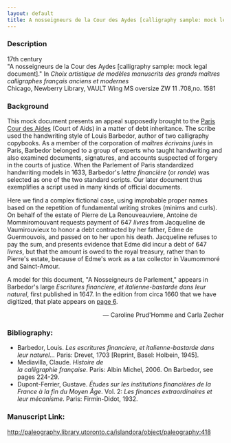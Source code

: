 ```yaml
---
layout: default
title: A nosseigneurs de la Cour des Aydes [calligraphy sample: mock legal document]
---
```


### Description

17th century<br />
"A nosseigneurs de la Cour des Aydes [calligraphy sample: mock legal document]." In _Choix artistique de modèles manuscrits des grands maîtres calligraphes français anciens et modernes_<br />
Chicago, Newberry Library, VAULT Wing MS oversize ZW 11 .708,no. 1581

### Background

This mock document presents an appeal supposedly brought to the [Paris Cour des Aides](https://paleography.library.utoronto.ca/content/french-institutions) (Court of Aids) in a matter of debt inheritance. The scribe used the handwriting style of Louis Barbedor, author of two calligraphy copybooks. As a member of the corporation of _maîtres écrivains jurés_ in Paris, Barbedor belonged to a group of experts who taught handwriting and also examined documents, signatures, and accounts suspected of forgery in the courts of justice. When the Parlement of Paris standardized handwriting models in 1633, Barbedor's _lettre financière_ (or _ronde_) was selected as one of the two standard scripts. Our later document thus exemplifies a script used in many kinds of official documents.

Here we find a complex fictional case, using improbable proper names based on the repetition of fundamental writing strokes (minims and curls). On behalf of the estate of Pierre de La Renouveauviere, Antoine de Mommiromouvant requests payment of 647 _livres_ from Jacqueline de Vaumirouvieux to honor a debt contracted by her father, Edme de Guermouvois, and passed on to her upon his death. Jacqueline refuses to pay the sum, and presents evidence that Edme did incur a debt of 647 _livres_, but that the amount is owed to the royal treasury, rather than to Pierre's estate, because of Edme's work as a tax collector in Vaumommoré and Sainct-Amour.

A model for this document, "A Nosseigneurs de Parlement," appears in Barbedor's large _Escritures financiere, et italienne-bastarde dans leur naturel_, first published in 1647. In the edition from circa 1660 that we have digitized, that plate appears on [page 6](https://paleography.library.utoronto.ca/islandora/object/paleography%3A527#page/16/mode/1up).

<p style="text-align:right;">— Caroline Prud'Homme and Carla Zecher</p>

### Bibliography:

- Barbedor, Louis. _Les escritures financiere, et italienne-bastarde dans leur naturel..._ Paris: Drevet, 1703 [Reprint, Basel: Holbein, 1945].
- Mediavilla, Claude. _Histoire de la calligraphie française_. Paris: Albin Michel, 2006. On Barbedor, see pages 224-29.
- Dupont-Ferrier, Gustave. _Études sur les institutions financières de la France à la fin du Moyen Âge_. Vol. 2: _Les finances extraordinaires et leur mécanisme_. Paris: Firmin-Didot, 1932.

### Manuscript Link:

http://paleography.library.utoronto.ca/islandora/object/paleography:418
